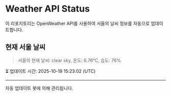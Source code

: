 
# Weather API Status

이 리포지토리는 OpenWeather API를 사용하여 서울의 날씨 정보를 자동으로 업데이트합니다.

## 현재 서울 날씨
> 서울의 현재 날씨: clear sky, 온도: 6.76°C, 습도: 76%

⏳ 업데이트 시간: 2025-10-19 15:23:02 (UTC)

---
자동 업데이트 봇에 의해 관리됩니다.
